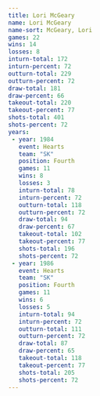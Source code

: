 ```yaml
---
title: Lori McGeary
name: Lori McGeary
name-sort: McGeary, Lori
games: 22
wins: 14
losses: 8
inturn-total: 172
inturn-percent: 72
outturn-total: 229
outturn-percent: 72
draw-total: 181
draw-percent: 66
takeout-total: 220
takeout-percent: 77
shots-total: 401
shots-percent: 72
years:
 - year: 1984
   event: Hearts
   team: "SK"
   position: Fourth
   games: 11
   wins: 8
   losses: 3
   inturn-total: 78
   inturn-percent: 72
   outturn-total: 118
   outturn-percent: 72
   draw-total: 94
   draw-percent: 67
   takeout-total: 102
   takeout-percent: 77
   shots-total: 196
   shots-percent: 72
 - year: 1986
   event: Hearts
   team: "SK"
   position: Fourth
   games: 11
   wins: 6
   losses: 5
   inturn-total: 94
   inturn-percent: 72
   outturn-total: 111
   outturn-percent: 72
   draw-total: 87
   draw-percent: 65
   takeout-total: 118
   takeout-percent: 77
   shots-total: 205
   shots-percent: 72
---
```

